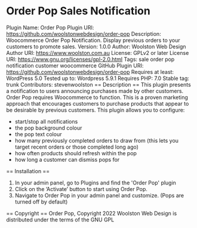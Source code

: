 # Order Pop Sales Notification
Plugin Name: Order Pop
Plugin URI: https://github.com/woolstonwebdesign/order-pop
Description: Woocommerce Order Pop Notification. Display previous orders to your customers to promote sales.
Version: 1.0.0
Author: Woolston Web Design
Author URI: https://www.woolston.com.au
License: GPLv2 or later
License URI: https://www.gnu.org/licenses/gpl-2.0.html
Tags: sale order pop notification customer woocommerce
GitHub Plugin URI: https://github.com/woolstonwebdesign/order-pop
Requires at least: WordPress 5.0
Tested up to: Wordpress 5.9.1
Requires PHP: 7.0
Stable tag: trunk
Contributors: stevenwoolston
== Description ==
This plugin presents a notification to users announcing purchases made by other customers.
Order Pop requires Woocommerce to function.
This is a proven marketing approach that encourages customers to purchase products that appear to be desirable by previous customers.
This plugin allows you to configure:
* start/stop all notifications
* the pop background colour
* the pop text colour
* how many previously completed orders to draw from (this lets you target recent orders or those completed long ago)
* how often products should refresh within the pop
* how long a customer can dismiss pops for

== Installation ==
1. In your admin panel, go to Plugins and find the 'Order Pop' plugin
2. Click on the ‘Activate’ button to start using Order Pop.
3. Navigate to Order Pop in your admin panel and customize. (Pops are turned off by default)

== Copyright ==
Order Pop, Copyright 2022 Woolston Web Design is distributed under the terms of the GNU GPL